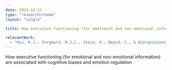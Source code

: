 ```yaml
---
date: 2024-12-21
type: "research/theme"
layout: "single"

title: How executive functioning (for emotional and non-emotional information) are associated with cognitive biases and emotion regulation

relevantWork:
  - "Hsu, K.J., Forgeard, M.J.C., Stein, A., Beard, C., & Björgvinsson, T. (in press). Examining differential relationships among self-reported attentional control, depression, and anxiety in a transdiagnostic clinical sample. Journal of Affective Disorders."
---
```


How executive functioning (for emotional and non-emotional information) are associated with cognitive biases and emotion regulation

